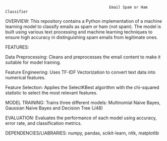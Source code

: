                                                   Email Spam or Ham Classifier
OVERVIEW:
This repository contains a Python implementation of a machine learning model to classify emails as spam or ham (not spam). The model is built using various text processing and machine learning techniques to ensure high accuracy in distinguishing spam emails from legitimate ones.

FEATURES:
 
Data Preprocessing: Cleans and preprocesses the email content to make it suitable for model training.
   
Feature Engineering: Uses TF-IDF Vectorization to convert text data into numerical features.
   
Feature Selection: Applies the SelectKBest algorithm with the chi-squared statistic to select the most relevant features.
  
 MODEL TRAINING: Trains three different models:
                   Multinomial Naive Bayes,
                   Gaussian Naive Bayes and
                   Decision Tree (J48)

EVALUATION: Evaluates the performance of each model using accuracy, error rate, and classification metrics.

DEPENDENCIES/LIABRARIES:
numpy,
pandas,
scikit-learn,
nltk,
matplotlib
